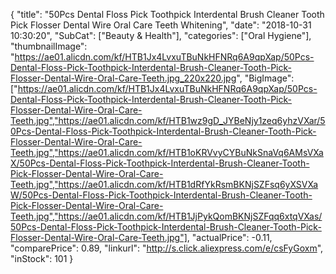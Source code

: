 {
	"title": "50Pcs Dental Floss Pick Toothpick Interdental Brush Cleaner Tooth Pick Flosser Dental Wire Oral Care Teeth Whitening",
	"date": "2018-10-31 10:30:20",
	"SubCat": ["Beauty & Health"],
	"categories": ["Oral Hygiene"],
	"thumbnailImage": "https://ae01.alicdn.com/kf/HTB1Jx4LvxuTBuNkHFNRq6A9qpXap/50Pcs-Dental-Floss-Pick-Toothpick-Interdental-Brush-Cleaner-Tooth-Pick-Flosser-Dental-Wire-Oral-Care-Teeth.jpg_220x220.jpg",
	"BigImage": ["https://ae01.alicdn.com/kf/HTB1Jx4LvxuTBuNkHFNRq6A9qpXap/50Pcs-Dental-Floss-Pick-Toothpick-Interdental-Brush-Cleaner-Tooth-Pick-Flosser-Dental-Wire-Oral-Care-Teeth.jpg","https://ae01.alicdn.com/kf/HTB1wz9gD_JYBeNjy1zeq6yhzVXar/50Pcs-Dental-Floss-Pick-Toothpick-Interdental-Brush-Cleaner-Tooth-Pick-Flosser-Dental-Wire-Oral-Care-Teeth.jpg","https://ae01.alicdn.com/kf/HTB1oKRVvyCYBuNkSnaVq6AMsVXaX/50Pcs-Dental-Floss-Pick-Toothpick-Interdental-Brush-Cleaner-Tooth-Pick-Flosser-Dental-Wire-Oral-Care-Teeth.jpg","https://ae01.alicdn.com/kf/HTB1dRfYkRsmBKNjSZFsq6yXSVXaW/50Pcs-Dental-Floss-Pick-Toothpick-Interdental-Brush-Cleaner-Tooth-Pick-Flosser-Dental-Wire-Oral-Care-Teeth.jpg","https://ae01.alicdn.com/kf/HTB1JjPykQomBKNjSZFqq6xtqVXas/50Pcs-Dental-Floss-Pick-Toothpick-Interdental-Brush-Cleaner-Tooth-Pick-Flosser-Dental-Wire-Oral-Care-Teeth.jpg"],
	"actualPrice": -0.11,
	"comparePrice": 0.89,
	"linkurl": "http://s.click.aliexpress.com/e/csFyGoxm",
	"inStock": 101
}
